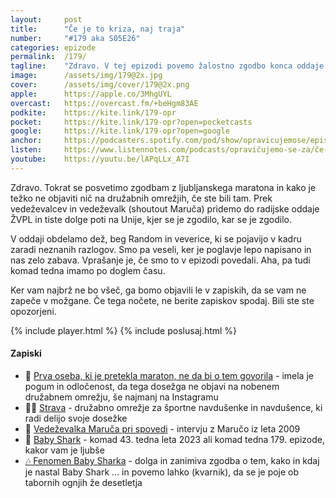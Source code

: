 ```yaml
---
layout: 	post
title:  	"Če je to kriza, naj traja"
number: 	"#179 aka S05E26"
categories:	epizode
permalink:	/179/
tagline: 	"Zdravo. V tej epizodi povemo žalostno zgodbo konca oddaje ŽVPL in kako je prišlo do njene prehitre ukinitve. Seveda je bil posredi alkohol. Veliko njega."
image:		/assets/img/179@2x.jpg
cover:		/assets/img/cover/179@2x.png
apple:		https://apple.co/3MhgUYL
overcast:	https://overcast.fm/+beHgm83AE
podkite:	https://kite.link/179-opr
pocket:		https://kite.link/179-opr?open=pocketcasts
google:		https://kite.link/179-opr?open=google
anchor:		https://podcasters.spotify.com/pod/show/opravicujemose/episodes/e-je-to-kriza--naj-traja-e2b7gab
listen:		https://www.listennotes.com/podcasts/opravičujemo-se-za/če-je-to-kriza-naj-traja-VlveREaYHDX/embed/
youtube:	https://youtu.be/lAPqLLx_A7I
---
```


Zdravo. Tokrat se posvetimo zgodbam z ljubljanskega maratona in kako je težko ne objaviti nič na družabnih omrežjih, če ste bili tam. Prek vedeževalcev in vedeževalk (shoutout Maruča) pridemo do radijske oddaje ŽVPL in tiste dolge poti na Unije, kjer se je zgodilo, kar se je zgodilo. 

V oddaji obdelamo dež, beg Random in veverice, ki se pojavijo v kadru zaradi neznanih razlogov. Smo pa veseli, ker je poglavje lepo napisano in nas zelo zabava. Vprašanje je, če smo to v epizodi povedali. Aha, pa tudi komad tedna imamo po doglem času. 

Ker vam najbrž ne bo všeč, ga bomo objavili le v zapiskih, da se vam ne zapeče v možgane. Če tega nočete, ne berite zapiskov spodaj. Bili ste ste opozorjeni. 

{% include player.html %}
{% include poslusaj.html %}

<!--break-->

#### Zapiski

- 💬 [Prva oseba, ki je pretekla maraton, ne da bi o tem govorila](https://www.youtube.com/watch?v=V68SMFrpFt8) - imela je pogum in odločenost, da tega dosežga ne objavi na nobenem družabnem omrežju, še najmanj na Instagramu 
- 🏃‍♂️ [Strava](https://www.strava.com/dashboard) - družabno omrežje za športne navdušenke in navdušence, ki radi delijo svoje dosežke 
- 🔮 [Vedeževalka Maruča pri spovedi](https://novice.svet24.si/revija/jana/clanek/alter/55ed65bfddb08/vedezevalka-maruca-pri-spovedi) - intervju z Maručo iz leta 2009 
- 🦈 [Baby Shark](https://www.youtube.com/watch?v=XqZsoesa55w) - komad 43. tedna leta 2023 ali komad tedna 179. epizode, kakor vam je ljubše
- [🎶 Fenomen Baby Sharka](https://switchedonpop.com/episodes/baby-shark) - dolga in zanimiva zgodba o tem, kako in kdaj je nastal Baby Shark ... in povemo lahko (kvarnik), da se je poje ob tabornih ognjih že desetletja 